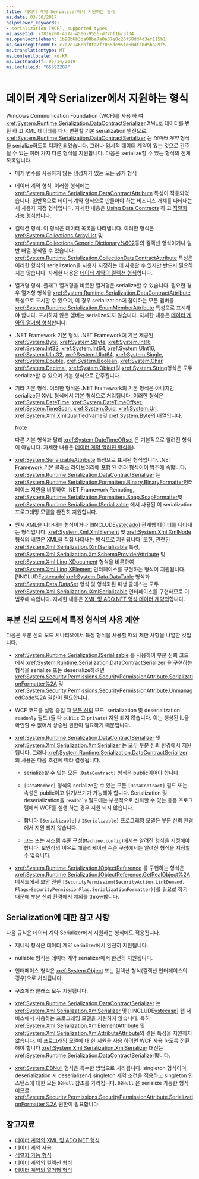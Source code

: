 ```yaml
---
title: 데이터 계약 Serializer에서 지원하는 형식
ms.date: 03/30/2017
helpviewer_keywords:
- serialization [WCF], supported types
ms.assetid: 7381b200-437a-4506-9556-d77bf1bc3f34
ms.openlocfilehash: 1b98b6b3da08ba7a0a37e0c26f58dd4d3ef115b1
ms.sourcegitcommit: c7a7e1468bf0fa7f7065de951d60dfc8d5ba89f5
ms.translationtype: MT
ms.contentlocale: ko-KR
ms.lasthandoff: 05/14/2019
ms.locfileid: "65592207"
---
```

# <a name="types-supported-by-the-data-contract-serializer"></a>데이터 계약 Serializer에서 지원하는 형식
Windows Communication Foundation (WCF)를 사용 하 여 <xref:System.Runtime.Serialization.DataContractSerializer> XML로 데이터를 변환 하 고 XML 데이터를 다시 변환할 기본 serialization 엔진으로. <xref:System.Runtime.Serialization.DataContractSerializer> 는 *데이터 계약* 형식을 serialize하도록 디자인되었습니다. 그러나 암시적 데이터 계약이 있는 것으로 간주될 수 있는 여러 가지 다른 형식을 지원합니다. 다음은 serialize할 수 있는 형식의 전체 목록입니다.  
  
- 매개 변수를 사용하지 않는 생성자가 있는 모든 공개 형식  
  
- 데이터 계약 형식. 이러한 형식에는 <xref:System.Runtime.Serialization.DataContractAttribute> 특성이 적용되었습니다. 일반적으로 데이터 계약 형식으로 만들어야 하는 비즈니스 개체를 나타내는 새 사용자 지정 형식입니다. 자세한 내용은 [Using Data Contracts](../../../../docs/framework/wcf/feature-details/using-data-contracts.md) 하 고 [직렬화 가능 형식](../../../../docs/framework/wcf/feature-details/serializable-types.md)합니다.  
  
- 컬렉션 형식. 이 형식은 데이터 목록을 나타냅니다. 이러한 형식은 <xref:System.Collections.ArrayList> 및 <xref:System.Collections.Generic.Dictionary%602>등의 컬렉션 형식이거나 일반 배열 형식일 수 있습니다. <xref:System.Runtime.Serialization.CollectionDataContractAttribute> 특성은 이러한 형식의 serialization을 사용자 지정하는 데 사용할 수 있지만 반드시 필요하지는 않습니다. 자세한 내용은 [데이터 계약의 컬렉션 형식](../../../../docs/framework/wcf/feature-details/collection-types-in-data-contracts.md)합니다.  
  
- 열거형 형식. 플래그 열거형을 비롯한 열거형은 serialize할 수 있습니다. 필요한 경우 열거형 형식을 <xref:System.Runtime.Serialization.DataContractAttribute> 특성으로 표시할 수 있으며, 이 경우 serialization에 참여하는 모든 멤버를 <xref:System.Runtime.Serialization.EnumMemberAttribute> 특성으로 표시해야 합니다. 표시하지 않은 멤버는 serialize되지 않습니다. 자세한 내용은 [데이터 계약의 열거형 형식](../../../../docs/framework/wcf/feature-details/enumeration-types-in-data-contracts.md)합니다.  
  
- .NET Framework 기본 형식. .NET Framework에 기본 제공된 <xref:System.Byte>, <xref:System.SByte>, <xref:System.Int16>, <xref:System.Int32>, <xref:System.Int64>, <xref:System.UInt16>, <xref:System.UInt32>, <xref:System.UInt64>, <xref:System.Single>, <xref:System.Double>, <xref:System.Boolean>, <xref:System.Char>, <xref:System.Decimal>, <xref:System.Object>및 <xref:System.String>형식은 모두 serialize할 수 있으며 기본 형식으로 간주됩니다.  
  
- 기타 기본 형식. 이러한 형식은 .NET Framework의 기본 형식은 아니지만 serialize된 XML 형식에서 기본 형식으로 처리됩니다. 이러한 형식은 <xref:System.DateTime>, <xref:System.DateTimeOffset>, <xref:System.TimeSpan>, <xref:System.Guid>, <xref:System.Uri>, <xref:System.Xml.XmlQualifiedName>및 <xref:System.Byte>의 배열입니다.  
  
    > [!NOTE]
    >  다른 기본 형식과 달리 <xref:System.DateTimeOffset> 은 기본적으로 알려진 형식이 아닙니다. 자세한 내용은 [데이터 계약 알려진 형식을](../../../../docs/framework/wcf/feature-details/data-contract-known-types.md)).  
  
- <xref:System.SerializableAttribute> 특성으로 표시된 형식입니다. .NET Framework 기본 클래스 라이브러리에 포함 된 여러 형식이이 범주에 속합니다. <xref:System.Runtime.Serialization.DataContractSerializer> 는 <xref:System.Runtime.Serialization.Formatters.Binary.BinaryFormatter>인터페이스 지원을 비롯하여 .NET Framework Remoting, <xref:System.Runtime.Serialization.Formatters.Soap.SoapFormatter>및 <xref:System.Runtime.Serialization.ISerializable> 에서 사용된 이 serialization 프로그래밍 모델을 완전히 지원합니다.  
  
- 원시 XML을 나타내는 형식이거나 [!INCLUDE[vstecado](../../../../includes/vstecado-md.md)] 관계형 데이터를 나타내는 형식입니다. <xref:System.Xml.XmlElement> 및 <xref:System.Xml.XmlNode> 형식의 배열은 XML을 직접 나타내는 방식으로 지원됩니다. 또한, 관련된 <xref:System.Xml.Serialization.IXmlSerializable> 특성, <xref:System.Xml.Serialization.XmlSchemaProviderAttribute> 및 <xref:System.Xml.Linq.XDocument> 형식을 비롯하여 <xref:System.Xml.Linq.XElement> 인터페이스를 구현하는 형식이 지원됩니다. [!INCLUDE[vstecado](../../../../includes/vstecado-md.md)]<xref:System.Data.DataTable> 형식과 <xref:System.Data.DataSet> 형식 및 형식화된 파생 클래스는 모두 <xref:System.Xml.Serialization.IXmlSerializable> 인터페이스를 구현하므로 이 범주에 속합니다. 자세한 내용은 [XML 및 ADO.NET 형식 데이터 계약의](../../../../docs/framework/wcf/feature-details/xml-and-ado-net-types-in-data-contracts.md)합니다.  
  
## <a name="limitations-of-using-certain-types-in-partial-trust-mode"></a>부분 신뢰 모드에서 특정 형식의 사용 제한  
 다음은 부분 신뢰 모드 시나리오에서 특정 형식을 사용할 때의 제한 사항을 나열한 것입니다.  
  
- <xref:System.Runtime.Serialization.ISerializable> 를 사용하여 부분 신뢰 코드에서 <xref:System.Runtime.Serialization.DataContractSerializer> 을 구현하는 형식을 serialize 또는 deserialize하려면 <xref:System.Security.Permissions.SecurityPermissionAttribute.SerializationFormatter%2A> 및 <xref:System.Security.Permissions.SecurityPermissionAttribute.UnmanagedCode%2A> 권한이 필요합니다.  
  
- WCF 코드를 실행 중일 때 [부분 신뢰](../../../../docs/framework/wcf/feature-details/partial-trust.md) 모드, serialization 및 deserialization `readonly` 필드 (둘 다 `public` 고 `private`) 지원 되지 않습니다. 이는 생성된 IL을 확인할 수 없어서 상승된 권한이 필요하기 때문입니다.  
  
- <xref:System.Runtime.Serialization.DataContractSerializer> 및 <xref:System.Xml.Serialization.XmlSerializer> 는 모두 부분 신뢰 환경에서 지원됩니다. 그러나 <xref:System.Runtime.Serialization.DataContractSerializer> 의 사용은 다음 조건에 따라 결정됩니다.  
  
    - serialize할 수 있는 모든 `[DataContract]` 형식은 public이어야 합니다.  
  
    - `[DataMember]` 형식의 serialize할 수 있는 모든 `[DataContract]` 필드 또는 속성은 public이고 읽기/쓰기가 가능해야 합니다. Serialization 및 deserialization을 `readonly` 필드에는 부분적으로 신뢰할 수 있는 응용 프로그램에서 WCF를 실행 하는 경우 지원 되지 않습니다.  
  
    - 합니다 `[Serializable]` / `ISerializable]` 프로그래밍 모델은 부분 신뢰 환경에서 지원 되지 않습니다.  
  
    - 코드 또는 시스템 수준 구성(`Machine.config`)에서는 알려진 형식을 지정해야 합니다. 보안상의 이유로 애플리케이션 수준 구성에서는 알려진 형식을 지정할 수 없습니다.  
  
- <xref:System.Runtime.Serialization.IObjectReference> 를 구현하는 형식은 <xref:System.Runtime.Serialization.IObjectReference.GetRealObject%2A> 메서드에서 보안 권한 `[SecurityPermission(SecurityAction.LinkDemand, Flags=SecurityPermissionFlag.SerializationFormatter)]`를 필요로 하기 때문에 부분 신뢰 환경에서 예외를 throw합니다.  
  
## <a name="additional-notes-on-serialization"></a>Serialization에 대한 참고 사항  
 다음 규칙은 데이터 계약 Serializer에서 지원하는 형식에도 적용됩니다.  
  
- 제네릭 형식은 데이터 계약 serializer에서 완전히 지원됩니다.  
  
- nullable 형식은 데이터 계약 serializer에서 완전히 지원됩니다.  
  
- 인터페이스 형식은 <xref:System.Object> 또는 컬렉션 형식(컬렉션 인터페이스의 경우)으로 처리됩니다.  
  
- 구조체와 클래스 모두 지원됩니다.  
  
- <xref:System.Runtime.Serialization.DataContractSerializer> 는 <xref:System.Xml.Serialization.XmlSerializer> 및 [!INCLUDE[vstecasp](../../../../includes/vstecasp-md.md)] 웹 서비스에서 사용하는 프로그래밍 모델을 지원하지 않습니다. 특히 <xref:System.Xml.Serialization.XmlElementAttribute> 및 <xref:System.Xml.Serialization.XmlAttributeAttribute>와 같은 특성을 지원하지 않습니다. 이 프로그래밍 모델에 대 한 지원을 사용 하려면 WCF 사용 하도록 전환 해야 합니다 <xref:System.Xml.Serialization.XmlSerializer> 대신는 <xref:System.Runtime.Serialization.DataContractSerializer>합니다.  
  
- <xref:System.DBNull> 형식은 특수한 방법으로 처리됩니다. singleton 형식이며, deserialization 시 deserializer가 singleton 제약 조건을 적용하고 singleton 인스턴스에 대한 모든 `DBNull` 참조를 가리킵니다. `DBNull` 은 serialize 가능한 형식이므로 <xref:System.Security.Permissions.SecurityPermissionAttribute.SerializationFormatter%2A> 권한이 필요합니다.  
  
## <a name="see-also"></a>참고자료

- [데이터 계약의 XML 및 ADO.NET 형식](../../../../docs/framework/wcf/feature-details/xml-and-ado-net-types-in-data-contracts.md)
- [데이터 계약 사용](../../../../docs/framework/wcf/feature-details/using-data-contracts.md)
- [직렬화 가능 형식](../../../../docs/framework/wcf/feature-details/serializable-types.md)
- [데이터 계약의 컬렉션 형식](../../../../docs/framework/wcf/feature-details/collection-types-in-data-contracts.md)
- [데이터 계약의 열거형 형식](../../../../docs/framework/wcf/feature-details/enumeration-types-in-data-contracts.md)
